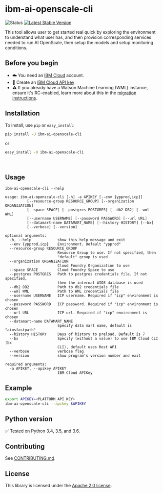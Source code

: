 # ibm-ai-openscale-cli
![Status](https://img.shields.io/badge/status-beta-yellow.svg)
[![Latest Stable Version](https://img.shields.io/pypi/v/ibm-ai-openscale-cli.svg)](https://pypi.python.org/pypi/ibm-ai-openscale-cli)

This tool allows user to get started real quick by exploring the environment to understand what user has, and then provision corresponding services needed to run AI OpenScale, then setup the models and setup monitoring conditions.

## Before you begin
* ☁️ You need an [IBM Cloud][ibm_cloud] account.
* 🔑 Create an [IBM Cloud API key](https://console.bluemix.net/docs/iam/userid_keys.html#userapikey)
* ⚠️ If you already have a Watson Machine Learning (WML) instance, ensure it's RC-enabled, learn more about this in the [migration instructions](https://console.bluemix.net/docs/resources/instance_migration.html#migrate).

## Installation

To install, use `pip` or `easy_install`:

```bash
pip install -U ibm-ai-openscale-cli
```

or

```bash
easy_install -U ibm-ai-openscale-cli
```

️️
## Usage

```
ibm-ai-openscale-cli --help
```
```
usage: ibm-ai-openscale-cli [-h] -a APIKEY [--env {ypprod,icp}]
          [--resource-group RESOURCE_GROUP] [--organization ORGANIZATION]
          [--space SPACE] [--postgres POSTGRES] [--db2 DB2] [--wml WML]
          [--username USERNAME] [--password PASSWORD] [--url URL]
          [--datamart-name DATAMART_NAME] [--history HISTORY] [--bx]
          [--verbose] [--version]

optional arguments:
  -h, --help            show this help message and exit
  --env {ypprod,icp}    Environment. Default "ypprod"
  --resource-group RESOURCE_GROUP
                        Resource Group to use. If not specified, then
                        "default" group is used
  --organization ORGANIZATION
                        Cloud Foundry Organization to use
  --space SPACE         Cloud Foundry Space to use
  --postgres POSTGRES   Path to postgres credentials file. If not specified,
                        then the internal AIOS database is used
  --db2 DB2             Path to db2 credentials file
  --wml WML             Path to WML credentials file
  --username USERNAME   ICP username. Required if "icp" environment is chosen
  --password PASSWORD   ICP password. Required if "icp" environment is chosen
  --url URL             ICP url. Required if "icp" environment is chosen
  --datamart-name DATAMART_NAME
                        Specify data mart name, default is "aiosfastpath"
  --history HISTORY     Days of history to preload. Default is 7
  --bx                  Specify (without a value) to use IBM Cloud CLI (bx
                        CLI), default uses Rest API
  --verbose             verbose flag
  --version             show program's version number and exit

required arguments:
  -a APIKEY, --apikey APIKEY
                        IBM Cloud APIKey
```

## Example

```sh
export APIKEY=<PLATFORM_API_KEY>
ibm-ai-openscale-cli --apikey $APIKEY
```

## Python version

✅ Tested on Python 3.4, 3.5, and 3.6.

## Contributing

See [CONTRIBUTING.md][CONTRIBUTING].

## License

This library is licensed under the [Apache 2.0 license][license].

[ibm_cloud]: https://cloud.ibm.com
[responses]: https://github.com/getsentry/responses
[requests]: http://docs.python-requests.org/en/latest/
[CONTRIBUTING]: ./CONTRIBUTING.md
[license]: http://www.apache.org/licenses/LICENSE-2.0
